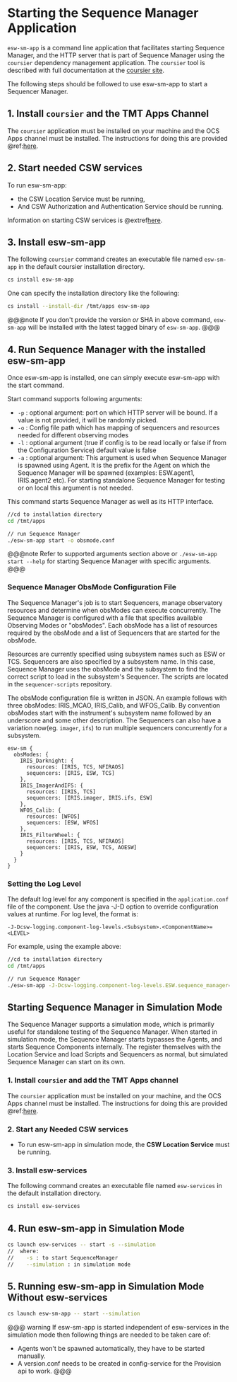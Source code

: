 # Starting the Sequence Manager Application

`esw-sm-app` is a command line application that facilitates starting Sequence Manager, and the HTTP server that is part of
Sequence Manager using the `coursier` dependency management application. The `coursier` tool is described with full documentation
at the [coursier site](https://get-coursier.io).

The following steps should be followed to use esw-sm-app to start a Sequencer Manager.

## 1. Install `coursier` and the TMT Apps Channel

The `coursier` application must be installed on your machine and the OCS Apps channel must be installed.
The instructions for doing this are provided @ref:[here](getting-apps.md).

## 2. Start needed CSW services

To run esw-sm-app:

* the CSW Location Service must be running,
* And CSW Authorization and Authentication Service should be running.

Information on starting CSW services is @extref[here](csw:commons/apps).

## 3. Install esw-sm-app

The following `coursier` command creates an executable file named `esw-sm-app` in the default coursier installation directory.

```bash
cs install esw-sm-app
```

One can specify the installation directory like the following:

```bash
cs install --install-dir /tmt/apps esw-sm-app
```

@@@note
If you don't provide the version *or* SHA in above command, `esw-sm-app` will be installed with the latest tagged binary of `esw-sm-app`.
@@@

## 4. Run Sequence Manager with the installed esw-sm-app

Once esw-sm-app is installed, one can simply execute esw-sm-app with the start command.

Start command supports following arguments:

* `-p` : optional argument: port on which HTTP server will be bound. If a value is not provided, it will be randomly picked.
* `-o` : Config file path which has mapping of sequencers and resources needed for different observing modes
* `-l` : optional argument (true if config is to be read locally or false if from the Configuration Service) default value is false
* `-a` : optional argument: This argument is used when Sequence Manager is spawned using Agent. It is the prefix for the Agent on
        which the Sequence Manager will be spawned (examples: ESW.agent1, IRIS.agent2 etc). For starting standalone Sequence Manager for testing or on local
        this argument is not needed.

This command starts Sequence Manager as well as its HTTP interface.

```bash
//cd to installation directory
cd /tmt/apps

// run Sequence Manager
./esw-sm-app start -o obsmode.conf
```

@@@note
Refer to supported arguments section above or `./esw-sm-app start --help` for starting Sequence Manager with specific arguments.
@@@

### Sequence Manager ObsMode Configuration File

The Sequence Manager's job is to start Sequencers, manage observatory resources and determine when obsModes can execute concurrently.
The Sequence Manager is configured with a file that specifies available Observing Modes or "obsModes".  Each obsMode
has a list of resources required by the obsMode and a list of Sequencers that are started for the obsMode.

Resources are currently specified using subsystem names such as ESW or TCS. Sequencers are also specified by a subsystem name. In this case,
Sequence Manager uses the obsMode and the subsystem to find the correct script to load in the subsystem's Sequencer. The scripts
are located in the `sequencer-scripts` repository.

The obsMode configuration file is written in JSON. An example follows with three obsModes: IRIS_MCAO, IRIS_Calib, and WFOS_Calib.
By convention obsModes start with the instrument's subsystem name followed by an underscore and some other description. The Sequencers can also have a variation now(eg. `imager`, `ifs`) to run multiple sequencers concurrently for a subsystem.

```
esw-sm {
  obsModes: {
    IRIS_Darknight: {
      resources: [IRIS, TCS, NFIRAOS]
      sequencers: [IRIS, ESW, TCS]
    },
    IRIS_ImagerAndIFS: {
      resources: [IRIS, TCS]
      sequencers: [IRIS.imager, IRIS.ifs, ESW]
    },
    WFOS_Calib: {
      resources: [WFOS]
      sequencers: [ESW, WFOS]
    },
    IRIS_FilterWheel: {
      resources: [IRIS, TCS, NFIRAOS]
      sequencers: [IRIS, ESW, TCS, AOESW]
    }
  }
}
```

### Setting the Log Level

The default log level for any component is specified in the `application.conf` file of the component.
Use the java -J-D option to override configuration values at runtime.  For log level, the format is:

```
-J-Dcsw-logging.component-log-levels.<Subsystem>.<ComponentName>=<LEVEL>
```

For example, using the example above:

```bash
//cd to installation directory
cd /tmt/apps

// run Sequence Manager
./esw-sm-app -J-Dcsw-logging.component-log-levels.ESW.sequence_manager=TRACE start -o obsmode.conf
```

## Starting Sequence Manager in Simulation Mode

The Sequence Manager supports a simulation mode, which is primarily useful for standalone testing of the Sequence
Manager. When started in simulation mode, the Sequence Manager starts bypasses the Agents, and starts Sequence Components
internally. The register themselves with the Location Service and load Scripts and Sequencers as normal, but simulated
Sequence Manager can start on its own.

### 1. Install `coursier` and add the TMT Apps channel

The `coursier` application must be installed on your machine, and the OCS Apps channel must be installed.
The instructions for doing this are provided @ref:[here](getting-apps.md).

### 2. Start any Needed CSW services

* To run esw-sm-app in simulation mode, the **CSW Location Service** must be running.

### 3. Install esw-services

The following command creates an executable file named `esw-services` in the default installation directory.

```bash
cs install esw-services
```

## 4. Run esw-sm-app in Simulation Mode

```bash
cs launch esw-services -- start -s --simulation
//  where:
//    -s : to start SequenceManager
//    --simulation : in simulation mode
```

## 5. Running esw-sm-app in Simulation Mode Without esw-services

```bash
cs launch esw-sm-app -- start --simulation
```

@@@ warning
If esw-sm-app is started independent of esw-services in the simulation mode then following things are needed to be taken care of:

* Agents won't be spawned automatically, they have to be started manually.
* A version.conf needs to be created in config-service for the Provision api to work.
@@@
